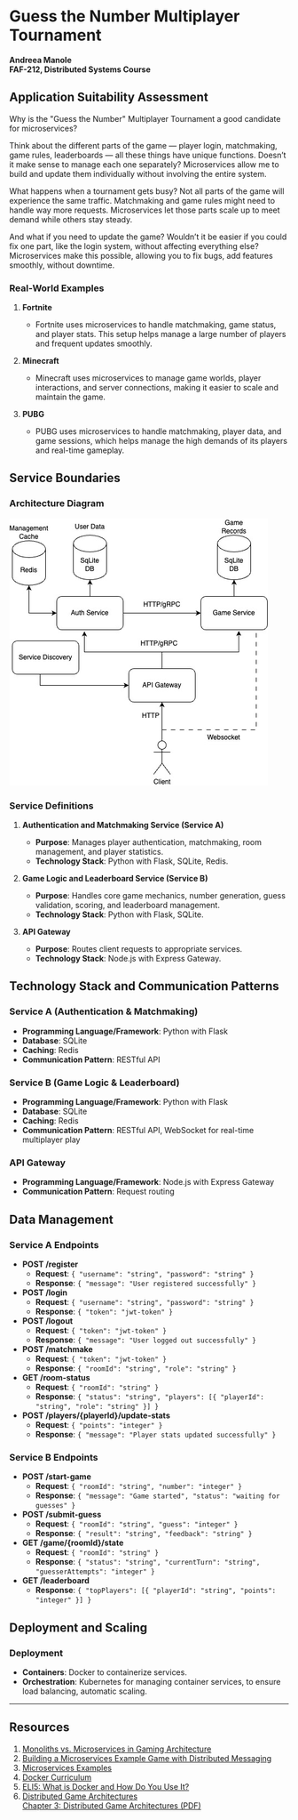 # Guess the Number Multiplayer Tournament

**Andreea Manole**  
**FAF-212, Distributed Systems Course**

## Application Suitability Assessment

Why is the "Guess the Number" Multiplayer Tournament a good candidate for microservices?

Think about the different parts of the game — player login, matchmaking, game rules, leaderboards — all these things have unique functions. Doesn’t it make sense to manage each one separately? Microservices allow me to build and update them individually without involving the entire system.

What happens when a tournament gets busy? Not all parts of the game will experience the same traffic. Matchmaking and game rules might need to handle way more requests. Microservices let those parts scale up to meet demand while others stay steady.

And what if you need to update the game? Wouldn’t it be easier if you could fix one part, like the login system, without affecting everything else? Microservices make this possible, allowing you to fix bugs, add features smoothly, without downtime.

### Real-World Examples

1. **Fortnite**

   - Fortnite uses microservices to handle matchmaking, game status, and player stats. This setup helps manage a large number of players and frequent updates smoothly.

2. **Minecraft**

   - Minecraft uses microservices to manage game worlds, player interactions, and server connections, making it easier to scale and maintain the game.

3. **PUBG**
   - PUBG uses microservices to handle matchmaking, player data, and game sessions, which helps manage the high demands of its players and real-time gameplay.

## Service Boundaries

### Architecture Diagram

![Diagram](Diagrams/PAD1.jpg)

### Service Definitions

1. **Authentication and Matchmaking Service (Service A)**

   - **Purpose**: Manages player authentication, matchmaking, room management, and player statistics.
   - **Technology Stack**: Python with Flask, SQLite, Redis.

2. **Game Logic and Leaderboard Service (Service B)**

   - **Purpose**: Handles core game mechanics, number generation, guess validation, scoring, and leaderboard management.
   - **Technology Stack**: Python with Flask, SQLite.

3. **API Gateway**
   - **Purpose**: Routes client requests to appropriate services.
   - **Technology Stack**: Node.js with Express Gateway.

## Technology Stack and Communication Patterns

### Service A (Authentication & Matchmaking)

- **Programming Language/Framework**: Python with Flask
- **Database**: SQLite
- **Caching**: Redis
- **Communication Pattern**: RESTful API

### Service B (Game Logic & Leaderboard)

- **Programming Language/Framework**: Python with Flask
- **Database**: SQLite
- **Caching**: Redis
- **Communication Pattern**: RESTful API, WebSocket for real-time multiplayer play

### API Gateway

- **Programming Language/Framework**: Node.js with Express Gateway
- **Communication Pattern**: Request routing

## Data Management

### Service A Endpoints

- **POST /register**
  - **Request**: `{ "username": "string", "password": "string" }`
  - **Response**: `{ "message": "User registered successfully" }`
- **POST /login**
  - **Request**: `{ "username": "string", "password": "string" }`
  - **Response**: `{ "token": "jwt-token" }`
- **POST /logout**
  - **Request**: `{ "token": "jwt-token" }`
  - **Response**: `{ "message": "User logged out successfully" }`
- **POST /matchmake**
  - **Request**: `{ "token": "jwt-token" }`
  - **Response**: `{ "roomId": "string", "role": "string" }`
- **GET /room-status**
  - **Request**: `{ "roomId": "string" }`
  - **Response**: `{ "status": "string", "players": [{ "playerId": "string", "role": "string" }] }`
- **POST /players/{playerId}/update-stats**
  - **Request**: `{ "points": "integer" }`
  - **Response**: `{ "message": "Player stats updated successfully" }`

### Service B Endpoints

- **POST /start-game**
  - **Request**: `{ "roomId": "string", "number": "integer" }`
  - **Response**: `{ "message": "Game started", "status": "waiting for guesses" }`
- **POST /submit-guess**
  - **Request**: `{ "roomId": "string", "guess": "integer" }`
  - **Response**: `{ "result": "string", "feedback": "string" }`
- **GET /game/{roomId}/state**
  - **Request**: `{ "roomId": "string" }`
  - **Response**: `{ "status": "string", "currentTurn": "string", "guesserAttempts": "integer" }`
- **GET /leaderboard**
  - **Response**: `{ "topPlayers": [{ "playerId": "string", "points": "integer" }] }`

## Deployment and Scaling

### Deployment

- **Containers**: Docker to containerize services.
- **Orchestration**: Kubernetes for managing container services, to ensure load balancing, automatic scaling.

---

## Resources

1. [Monoliths vs. Microservices in Gaming Architecture](https://www.reddit.com/r/gamedev/comments/xdurgt/monoliths_vs_microservices_in_gaming_architecture/)
2. [Building a Microservices Example Game with Distributed Messaging](https://blog.risingstack.com/building-a-microservices-example-game-with-distributed-messaging/)
3. [Microservices Examples](https://blog.dreamfactory.com/microservices-examples)
4. [Docker Curriculum](https://docker-curriculum.com/)
5. [ELI5: What is Docker and How Do You Use It?](https://www.reddit.com/r/Frontend/comments/yvem0t/eli5_what_is_docker_and_how_do_you_use_it/)
6. [Distributed Game Architectures](http://www.dbs.ifi.lmu.de/cms/VO_Managing_Massive_Multiplayer_Online_Games)  
   [Chapter 3: Distributed Game Architectures (PDF)](https://www.dbs.ifi.lmu.de/Lehre/mmmo/sose17/slides/MMMO-3-Network.pdf)
